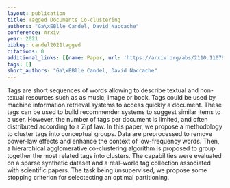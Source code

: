 ```yaml
---
layout: publication
title: Tagged Documents Co-clustering
authors: "Ga\xEBlle Candel, David Naccache"
conference: Arxiv
year: 2021
bibkey: candel2021tagged
citations: 0
additional_links: [{name: Paper, url: 'https://arxiv.org/abs/2110.11079'}]
tags: []
short_authors: "Ga\xEBlle Candel, David Naccache"
---
```

Tags are short sequences of words allowing to describe textual and non-texual
resources such as as music, image or book. Tags could be used by machine
information retrieval systems to access quickly a document. These tags can be
used to build recommender systems to suggest similar items to a user. However,
the number of tags per document is limited, and often distributed according to
a Zipf law. In this paper, we propose a methodology to cluster tags into
conceptual groups. Data are preprocessed to remove power-law effects and
enhance the context of low-frequency words. Then, a hierarchical agglomerative
co-clustering algorithm is proposed to group together the most related tags
into clusters. The capabilities were evaluated on a sparse synthetic dataset
and a real-world tag collection associated with scientific papers. The task
being unsupervised, we propose some stopping criterion for selectecting an
optimal partitioning.